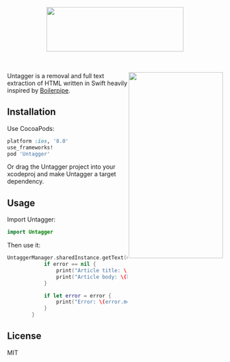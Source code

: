 <div align="center">
<img src="https://github.com/wcgray/Untagger/blob/master/logo.png" width="320" height="104"/></a>
</div>
<br><br>

<img src="https://github.com/wcgray/Untagger/blob/master/demo.gif" width="220" height="434" align=right /></a>

Untagger is a removal and full text extraction of HTML written in Swift heavily inspired by <a href="https://github.com/kohlschutter/boilerpipe">Boilerpipe</a>.
## Installation

Use CocoaPods:

```ruby
platform :ios, '8.0'
use_frameworks!
pod 'Untagger'
```

Or drag the Untagger project into your xcodeproj and make Untagger a target dependency.

## Usage

Import Untagger:

```swift
import Untagger
```

Then use it:

```swift
UntaggerManager.sharedInstance.getText(url: url) { (title, body, source, error) in
            if error == nil {
                print("Article title: \(title!)")
                print("Article body: \(body!)")
            }

            if let error = error {
                print("Error: \(error.message)")
            }
        }
```

## License

MIT
